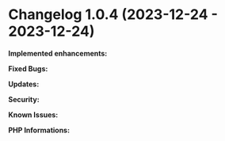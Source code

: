 # Changelog 1.0.4 (2023-12-24 - 2023-12-24)

**Implemented enhancements:**

**Fixed Bugs:**

**Updates:**

**Security:**

**Known Issues:**

**PHP Informations:**
